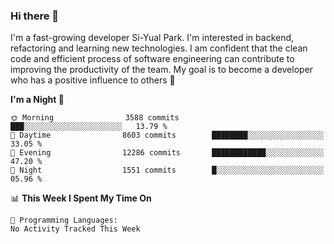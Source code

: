 ### Hi there 👋


I'm a fast-growing developer Si-Yual Park. I'm interested in backend, refactoring and learning new technologies. I am confident that the clean code and efficient process of software engineering can contribute to improving the productivity of the team. My goal is to become a developer who has a positive influence to others 🔭

<!--START_SECTION:waka-->
**I'm a Night 🦉** 

```text
🌞 Morning                3588 commits        ███░░░░░░░░░░░░░░░░░░░░░░   13.79 % 
🌆 Daytime                8603 commits        ████████░░░░░░░░░░░░░░░░░   33.05 % 
🌃 Evening                12286 commits       ████████████░░░░░░░░░░░░░   47.20 % 
🌙 Night                  1551 commits        █░░░░░░░░░░░░░░░░░░░░░░░░   05.96 % 
```


📊 **This Week I Spent My Time On** 

```text
💬 Programming Languages: 
No Activity Tracked This Week
```


<!--END_SECTION:waka-->
